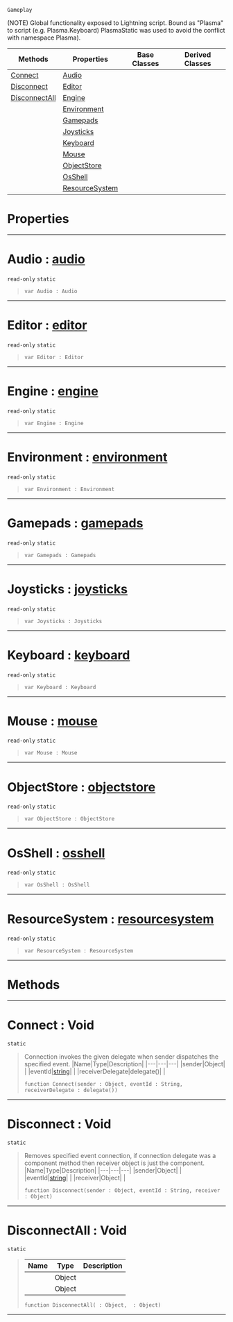  `Gameplay`

(NOTE) Global functionality exposed to Lightning script. Bound as "Plasma" to script (e.g. Plasma.Keyboard) PlasmaStatic was used to avoid the conflict with namespace Plasma).

|Methods|Properties|Base Classes|Derived Classes|
|---|---|---|---|
|[ Connect](https://github.com/dragonCASTjosh/PlasmaDocs/blob/master/code_reference/class_reference/plasma.markdown#connect-void)|[ Audio](https://github.com/dragonCASTjosh/PlasmaDocs/blob/master/code_reference/class_reference/plasma.markdown#audio-plasma-engine-docume)| | |
|[ Disconnect](https://github.com/dragonCASTjosh/PlasmaDocs/blob/master/code_reference/class_reference/plasma.markdown#disconnect-void)|[ Editor](https://github.com/dragonCASTjosh/PlasmaDocs/blob/master/code_reference/class_reference/plasma.markdown#editor-plasma-engine-docum)| | |
|[ DisconnectAll](https://github.com/dragonCASTjosh/PlasmaDocs/blob/master/code_reference/class_reference/plasma.markdown#disconnectall-void)|[ Engine](https://github.com/dragonCASTjosh/PlasmaDocs/blob/master/code_reference/class_reference/plasma.markdown#engine-plasma-engine-docum)| | |
| |[ Environment](https://github.com/dragonCASTjosh/PlasmaDocs/blob/master/code_reference/class_reference/plasma.markdown#environment-plasma-engine)| | |
| |[ Gamepads](https://github.com/dragonCASTjosh/PlasmaDocs/blob/master/code_reference/class_reference/plasma.markdown#gamepads-plasma-engine-doc)| | |
| |[ Joysticks](https://github.com/dragonCASTjosh/PlasmaDocs/blob/master/code_reference/class_reference/plasma.markdown#joysticks-plasma-engine-do)| | |
| |[ Keyboard](https://github.com/dragonCASTjosh/PlasmaDocs/blob/master/code_reference/class_reference/plasma.markdown#keyboard-plasma-engine-doc)| | |
| |[ Mouse](https://github.com/dragonCASTjosh/PlasmaDocs/blob/master/code_reference/class_reference/plasma.markdown#mouse-plasma-engine-docume)| | |
| |[ ObjectStore](https://github.com/dragonCASTjosh/PlasmaDocs/blob/master/code_reference/class_reference/plasma.markdown#objectstore-plasma-engine)| | |
| |[ OsShell](https://github.com/dragonCASTjosh/PlasmaDocs/blob/master/code_reference/class_reference/plasma.markdown#osshell-plasma-engine-docu)| | |
| |[ ResourceSystem](https://github.com/dragonCASTjosh/PlasmaDocs/blob/master/code_reference/class_reference/plasma.markdown#resourcesystem-plasma-engi)| | |


 #  Properties


---  
 #  Audio : [audio](https://github.com/dragonCASTjosh/PlasmaDocs/blob/master/code_reference/class_reference/audio.markdown)

 `read-only` `static`

> 
> ``` lang=cpp, name=Lightning
> var Audio : Audio


---  
 #  Editor : [editor](https://github.com/dragonCASTjosh/PlasmaDocs/blob/master/code_reference/class_reference/editor.markdown)

 `read-only` `static`

> 
> ``` lang=cpp, name=Lightning
> var Editor : Editor


---  
 #  Engine : [engine](https://github.com/dragonCASTjosh/PlasmaDocs/blob/master/code_reference/class_reference/engine.markdown)

 `read-only` `static`

> 
> ``` lang=cpp, name=Lightning
> var Engine : Engine


---  
 #  Environment : [environment](https://github.com/dragonCASTjosh/PlasmaDocs/blob/master/code_reference/class_reference/environment.markdown)

 `read-only` `static`

> 
> ``` lang=cpp, name=Lightning
> var Environment : Environment


---  
 #  Gamepads : [gamepads](https://github.com/dragonCASTjosh/PlasmaDocs/blob/master/code_reference/class_reference/gamepads.markdown)

 `read-only` `static`

> 
> ``` lang=cpp, name=Lightning
> var Gamepads : Gamepads


---  
 #  Joysticks : [joysticks](https://github.com/dragonCASTjosh/PlasmaDocs/blob/master/code_reference/class_reference/joysticks.markdown)

 `read-only` `static`

> 
> ``` lang=cpp, name=Lightning
> var Joysticks : Joysticks


---  
 #  Keyboard : [keyboard](https://github.com/dragonCASTjosh/PlasmaDocs/blob/master/code_reference/class_reference/keyboard.markdown)

 `read-only` `static`

> 
> ``` lang=cpp, name=Lightning
> var Keyboard : Keyboard


---  
 #  Mouse : [mouse](https://github.com/dragonCASTjosh/PlasmaDocs/blob/master/code_reference/class_reference/mouse.markdown)

 `read-only` `static`

> 
> ``` lang=cpp, name=Lightning
> var Mouse : Mouse


---  
 #  ObjectStore : [objectstore](https://github.com/dragonCASTjosh/PlasmaDocs/blob/master/code_reference/class_reference/objectstore.markdown)

 `read-only` `static`

> 
> ``` lang=cpp, name=Lightning
> var ObjectStore : ObjectStore


---  
 #  OsShell : [osshell](https://github.com/dragonCASTjosh/PlasmaDocs/blob/master/code_reference/class_reference/osshell.markdown)

 `read-only` `static`

> 
> ``` lang=cpp, name=Lightning
> var OsShell : OsShell


---  
 #  ResourceSystem : [resourcesystem](https://github.com/dragonCASTjosh/PlasmaDocs/blob/master/code_reference/class_reference/resourcesystem.markdown)

 `read-only` `static`

> 
> ``` lang=cpp, name=Lightning
> var ResourceSystem : ResourceSystem


---  
 #  Methods


---  
 #  Connect : Void

 `static`

> Connection invokes the given delegate when sender dispatches the specified event.
> |Name|Type|Description|
> |---|---|---|
> |sender|Object| |
> |eventId|[string](https://github.com/dragonCASTjosh/PlasmaDocs/blob/master/code_reference/lightning_base_types/string.markdown)| |
> |receiverDelegate|delegate()| |
> ``` lang=cpp, name=Lightning
> function Connect(sender : Object, eventId : String, receiverDelegate : delegate())
> ``` 


---  
 #  Disconnect : Void

 `static`

> Removes specified event connection, if connection delegate was a component method then receiver object is just the component.
> |Name|Type|Description|
> |---|---|---|
> |sender|Object| |
> |eventId|[string](https://github.com/dragonCASTjosh/PlasmaDocs/blob/master/code_reference/lightning_base_types/string.markdown)| |
> |receiver|Object| |
> ``` lang=cpp, name=Lightning
> function Disconnect(sender : Object, eventId : String, receiver : Object)
> ``` 


---  
 #  DisconnectAll : Void

 `static`

> 
> |Name|Type|Description|
> |---|---|---|
> ||Object| |
> ||Object| |
> ``` lang=cpp, name=Lightning
> function DisconnectAll( : Object,  : Object)
> ``` 


---  
 

 